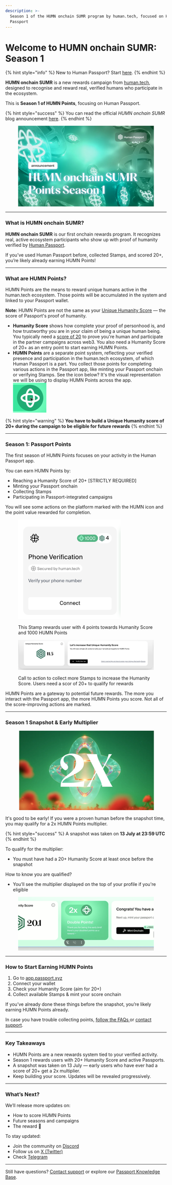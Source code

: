 ```yaml
---
description: >-
  Season 1 of the HUMN onchain SUMR program by human.tech, focused on Human
  Passport
---
```


# Welcome to HUMN onchain SUMR: Season 1

{% hint style="info" %}
New to Human Passport? Start [here](../).
{% endhint %}

**HUMN onchain SUMR** is a new rewards campaign from [human.tech](https://human.tech), designed to recognise and reward real, verified humans who participate in the ecosystem.

This is **Season 1 of HUMN Points**, focusing on Human Passport.

{% hint style="success" %}
You can read the official _HUMN onchain SUMR_ blog announcement [here](welcome-to-humn-onchain-sumr-season-1.md).&#x20;
{% endhint %}

<figure><img src="../.gitbook/assets/image (56).png" alt=""><figcaption></figcaption></figure>

***

### What is HUMN onchain SUMR?

**HUMN onchain SUMR** is our first onchain rewards program. It recognizes real, active ecosystem participants who show up with proof of humanity verified by [Human Passport](https://passport.human.tech/).

If you’ve used Human Passport before, collected Stamps, and scored 20+, you’re likely already earning HUMN Points!

***

### What are HUMN Points?

HUMN Points are the means to reward unique humans active in the human.tech ecosystem. Those points will be accumulated in the system and linked to your Passport wallet.&#x20;

**Note:** HUMN Points are not the same as your [Unique Humanity Score](../common-questions/what-is-unique-humanity.md) — the score of Passport's proof of humanity.&#x20;

* **Humanity Score** shows how complete your proof of personhood is, and how trustworthy you are in your claim of being a unique human being. You typically need a [score of 20](../using-passport/scoring-20-for-humans.md) to prove you're human and participate in the partner campaigns across web3. You also need a Humanity Score of 20+ as an entry point to start earning HUMN Points.&#x20;
* **HUMN Points** are a separate point system, reflecting your verified presence and participation in the human.tech ecosystem, of which Human Passport is a part. You collect those points for completing various actions in the Passport app, like minting your Passport onchain or verifying Stamps. See the icon below? It's the visual representation we will be using to display HUMN Points across the app.\
  ![](<../.gitbook/assets/image (59).png>)

{% hint style="warning" %}
**You have to build a Unique Humanity score of 20+ during the campaign to be eligible for future rewards**
{% endhint %}

***

### Season 1: Passport Points

The first season of HUMN Points focuses on your activity in the Human Passport app.

You can earn HUMN Points by:

* Reaching a Humanity Score of 20+ \[STRICTLY REQUIRED]
* Minting your Passport onchain
* Collecting Stamps
* Participating in Passport-integrated campaigns

You will see some actions on the platform marked with the HUMN icon and the point value rewarded for completion.&#x20;

<div><figure><img src="../.gitbook/assets/Screenshot 2025-07-17 at 11.54.53.png" alt="" width="320"><figcaption><p>This Stamp rewards user with 4 points towards Humanity Score and 1000 HUMN Points</p></figcaption></figure> <figure><img src="../.gitbook/assets/Screenshot 2025-07-17 at 11.55.18.png" alt=""><figcaption><p>Call to action to collect more Stamps to increase the Humanity Score. Users need a scor of 20+ to qualify for rewards</p></figcaption></figure></div>

HUMN Points are a gateway to potential future rewards. The more you interact with the Passport app, the more HUMN Points you score. Not all of the score-improving actions are marked.&#x20;

***

### Season 1 Snapshot & Early Multiplier

<figure><img src="../.gitbook/assets/image (57).png" alt=""><figcaption></figcaption></figure>

It's good to be early! If you were a proven human before the snapshot time, you may qualify for a 2x HUMN Points multiplier.

{% hint style="success" %}
A snapshot was taken on **13 July at 23:59 UTC**
{% endhint %}

To qualify for the multiplier:

* You must have had a 20+ Humanity Score at least once before the snapshot

How to know you are qualified?&#x20;

* You’ll see the multiplier displayed on the top of your profile if you're eligible

<figure><img src="../.gitbook/assets/image (58).png" alt=""><figcaption></figcaption></figure>

***

### How to Start Earning HUMN Points

1. Go to [app.passport.xyz](https://app.passport.xyz)
2. Connect your wallet
3. Check your Humanity Score (aim for 20+)
4. Collect available Stamps & mint your score onchain

If you’ve already done these things before the snapshot, you’re likely earning HUMN Points already.&#x20;

In case you have trouble collecting points, [follow the FAQs ](humn-points-faqs/)or [contact support](../need-support.md).

***

### Key Takeaways

* HUMN Points are a new rewards system tied to your verified activity.
* Season 1 rewards users with 20+ Humanity Score and active Passports.
* A snapshot was taken on 13 July — early users who have ever had a score of 20+ get a 2x multiplier.
* Keep building your score. Updates will be revealed progressively.

***

### What’s Next?

We’ll release more updates on:

* How to score HUMN Points
* Future seasons and campaigns
* The reward :eyes:

To stay updated:

* Join the community on [Discord](https://discord.gg/jexGtjxZ63)
* Follow us on [X (Twitter)](https://x.com/0xHolonym)
* Check [Telegram](https://t.me/humantechofficial)

***

Still have questions? [Contact support](https://support.passport.xyz) or explore our [Passport Knowledge Base](https://support.passport.xyz/passport-knowledge-base).
